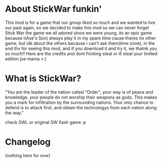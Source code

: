 # About StickWar funkin'

This mod is for a game that our group liked so much and we wanted to live our past again, so we decided to make this mod so we can never forget Stick War the game we all adored since we were young, its an epic game because i(Ase's Son) always play it in my spare time cause theres no other game, but idk about the others because i can't ask them(time zone), in the end thx for seeing this mod, and if you download it and try it, we thatnk you so much!!
Here are the credits and dont fricking steal or ill steal your limited edition joe mama >:(

# What is StickWar?

"You are the leader of the nation called "Order", your way is of peace and knowledge, your people do not worship their weapons as gods. This makes you a mark for infiltration by the surrounding nations. Your only chance to defend is to attack first, and obtain the technologys from each nation along the way."

check SWL or original SW flash game :p

# Changelog
(nothing here for now)

